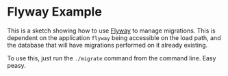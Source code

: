 # Flyway Example

This is a sketch showing how to use [Flyway](http://flywaydb.org/) to manage migrations.  This is dependent on the application `flyway` being accessible on the load path, and the database that will have migrations performed on it already existing.

To use this, just run the `./migrate` command from the command line.  Easy peasy.

